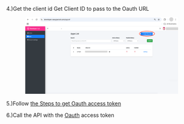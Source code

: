 4.)Get the client id
Get Client ID to pass to the Oauth URL
<p align="center">
<img src="../7.Pictures/ 2.API/create_new_application.png" alt="Logo" style="width:80%">
</p>

5.)Follow [the Steps to get Oauth access token](get_oauth_access_token.md)

6.)Call the API with the [Oauth](../oauth_authentication.md) access token

<p align="center">
